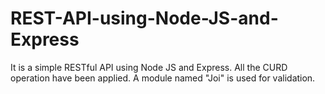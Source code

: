 # REST-API-using-Node-JS-and-Express
It is a simple RESTful API using Node JS and Express. All the CURD operation have been applied. A module named "Joi" is used for validation.
